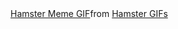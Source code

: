 
<!--
**enedon/enedon** is a ✨ _special_ ✨ repository because its `README.md` (this file) appears on your GitHub profile.

Here are some ideas to get you started:

- 🔭 I’m currently working on ...
- 🌱 I’m currently learning ...
- 👯 I’m looking to collaborate on ...
- 🤔 I’m looking for help with ...
- 💬 Ask me about ...
- 📫 How to reach me: ...
- 😄 Pronouns: ...
- ⚡ Fun fact: ...
-->
<div class="tenor-gif-embed" data-postid="23055924" data-share-method="host" data-aspect-ratio="1" data-width="100%"><a href="https://tenor.com/view/hamster-meme-staring-hd-watching-gif-23055924">Hamster Meme GIF</a>from <a href="https://tenor.com/search/hamster-gifs">Hamster GIFs</a></div> <script type="text/javascript" async src="https://tenor.com/embed.js"></script>
